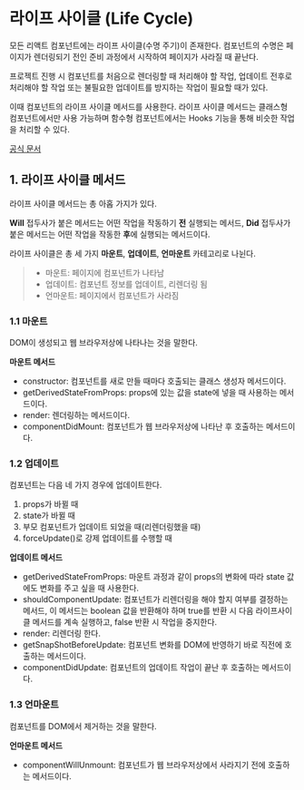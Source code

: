 # 라이프 사이클 (Life Cycle)

모든 리액트 컴포넌트에는 라이프 사이클(수명 주기)이 존재한다. 컴포넌트의 수명은 페이지가 렌더링되기 전인 준비 과정에서 시작하여 페이지가 사라질 때 끝난다.

프로젝트 진행 시 컴포넌트를 처음으로 렌더링할 때 처리해야 할 작업, 업데이트 전후로 처리해야 할 작업 또는 불필요한 업데이트를 방지하는 작업이 필요할 때가 있다.

이때 컴포넌트의 라이프 사이클 메서드를 사용한다. 라이프 사이클 메서드는 클래스형 컴포넌트에서만 사용 가능하며 함수형 컴포넌트에서는 Hooks 기능을 통해 비슷한 작업을 처리할 수 있다.

[공식 문서](https://ko.reactjs.org/docs/react-component.html)

## 1. 라이프 사이클 메서드

라이프 사이클 메서드는 총 아홉 가지가 있다.

**Will** 접두사가 붙은 메서드는 어떤 작업을 작동하기 **전** 실행되는 메서드, **Did** 접두사가 붙은 메서드는 어떤 작업을 작동한 **후**에 실행되는 메서드이다.

라이프 사이클은 총 세 가지 **마운트**, **업데이트**, **언마운트** 카테고리로 나뉜다.

> - 마운트: 페이지에 컴포넌트가 나타남
> - 업데이트: 컴포넌트 정보를 업데이트, 리렌더링 됨
> - 언마운트: 페이지에서 컴포넌트가 사라짐

### 1.1 마운트

DOM이 생성되고 웹 브라우저상에 나타나는 것을 말한다.

**마운트 메서드**

- constructor: 컴포넌트를 새로 만들 때마다 호출되는 클래스 생성자 메서드이다.
- getDerivedStateFromProps: props에 있는 값을 state에 넣을 때 사용하는 메서드이다.
- render: 렌더링하는 메서드이다.
- componentDidMount: 컴포넌트가 웹 브라우저상에 나타난 후 호출하는 메서드이다.

### 1.2 업데이트

컴포넌트는 다음 네 가지 경우에 업데이트한다.

1. props가 바뀔 때
2. state가 바뀔 때
3. 부모 컴포넌트가 업데이트 되었을 때(리렌더링했을 때)
4. forceUpdate()로 강제 업데이트를 수행할 때

**업데이트 메서드**

- getDerivedStateFromProps: 마운트 과정과 같이 props의 변화에 따라 state 값에도 변화를 주고 싶을 때 사용한다.
- shouldComponentUpdate: 컴포넌트가 리렌더링을 해야 할지 여부를 결정하는 메서드, 이 메서드는 boolean 값을 반환해야 하며 true를 반환 시 다음 라이프사이클 메서드를 계속 실행하고, false 반환 시 작업을 중지한다.
- render: 리렌더링 한다.
- getSnapShotBeforeUpdate: 컴포넌트 변화를 DOM에 반영하기 바로 직전에 호출하는 메서드이다.
- componentDidUpdate: 컴포넌트의 업데이트 작업이 끝난 후 호출하는 메서드이다.

### 1.3 언마운트

컴포넌트를 DOM에서 제거하는 것을 말한다.

**언마운트 메서드**

- componentWillUnmount: 컴포넌트가 웹 브라우저상에서 사라지기 전에 호출하는 메서드이다.
